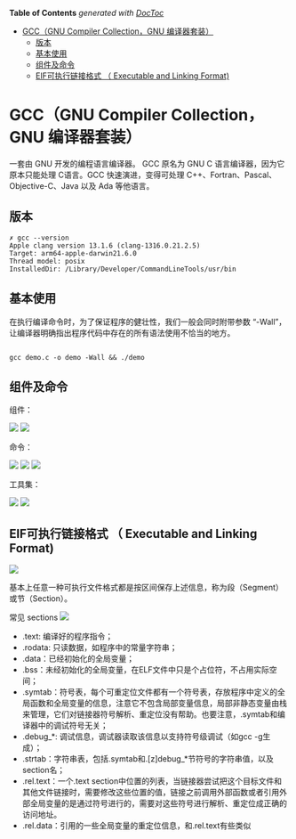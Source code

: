 <!-- START doctoc generated TOC please keep comment here to allow auto update -->
<!-- DON'T EDIT THIS SECTION, INSTEAD RE-RUN doctoc TO UPDATE -->
**Table of Contents**  *generated with [DocToc](https://github.com/thlorenz/doctoc)*

- [GCC（GNU Compiler Collection，GNU 编译器套装）](#gccgnu-compiler-collectiongnu-%E7%BC%96%E8%AF%91%E5%99%A8%E5%A5%97%E8%A3%85)
  - [版本](#%E7%89%88%E6%9C%AC)
  - [基本使用](#%E5%9F%BA%E6%9C%AC%E4%BD%BF%E7%94%A8)
  - [组件及命令](#%E7%BB%84%E4%BB%B6%E5%8F%8A%E5%91%BD%E4%BB%A4)
  - [ElF可执行链接格式 （ Executable and Linking Format)](#elf%E5%8F%AF%E6%89%A7%E8%A1%8C%E9%93%BE%E6%8E%A5%E6%A0%BC%E5%BC%8F--executable-and-linking-format)

<!-- END doctoc generated TOC please keep comment here to allow auto update -->

# GCC（GNU Compiler Collection，GNU 编译器套装）

一套由 GNU 开发的编程语言编译器。
GCC 原名为 GNU C 语言编译器，因为它原本只能处理 C语言。GCC 快速演进，变得可处理 C++、Fortran、Pascal、Objective-C、Java 以及 Ada 等他语言。

## 版本

```shell
✗ gcc --version
Apple clang version 13.1.6 (clang-1316.0.21.2.5)
Target: arm64-apple-darwin21.6.0
Thread model: posix
InstalledDir: /Library/Developer/CommandLineTools/usr/bin

```

## 基本使用

在执行编译命令时，为了保证程序的健壮性，我们一般会同时附带参数 “-Wall”，让编译器明确指出程序代码中存在的所有语法使用不恰当的地方。

```shell

gcc demo.c -o demo -Wall && ./demo
```

## 组件及命令

组件：

![](.assets/img/.gcc_images/gcc_tools.png)
![](.assets/img/.gcc_images/gcc_tools2.png)

命令：

![](.assets/img/.gcc_images/gcc_options.png)
![](.assets/img/.gcc_images/gcc_option2.png)
![](.assets/img/.gcc_images/gcc_option3.png)

工具集：

![](.assets/img/.gcc_images/gcc_tools3.png)
![](.assets/img/.gcc_images/gcc_tools4.png)

## ElF可执行链接格式 （ Executable and Linking Format) 
![](.gcc_images/elf.png)

基本上任意一种可执行文件格式都是按区间保存上述信息，称为段（Segment）或节（Section）。

常见 sections
![](.gcc_images/elf_sections.png)


* .text: 编译好的程序指令；
* .rodata: 只读数据，如程序中的常量字符串；
* .data：已经初始化的全局变量；
* .bss：未经初始化的全局变量，在ELF文件中只是个占位符，不占用实际空间；
* .symtab：符号表，每个可重定位文件都有一个符号表，存放程序中定义的全局函数和全局变量的信息，注意它不包含局部变量信息，局部非静态变量由栈来管理，它们对链接器符号解析、重定位没有帮助。也要注意，.symtab和编译器中的调试符号无关；
* .debug_*: 调试信息，调试器读取该信息以支持符号级调试（如gcc -g生成）；
* .strtab：字符串表，包括.symtab和.[z]debug_*节符号的字符串值，以及section名；
* .rel.text：一个.text section中位置的列表，当链接器尝试把这个目标文件和其他文件链接时，需要修改这些位置的值，链接之前调用外部函数或者引用外部全局变量的是通过符号进行的，需要对这些符号进行解析、重定位成正确的访问地址。
* .rel.data：引用的一些全局变量的重定位信息，和.rel.text有些类似

